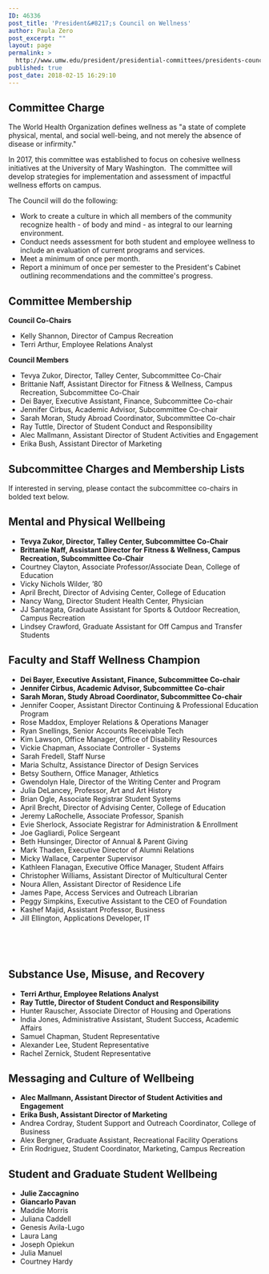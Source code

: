```yaml
---
ID: 46336
post_title: 'President&#8217;s Council on Wellness'
author: Paula Zero
post_excerpt: ""
layout: page
permalink: >
  http://www.umw.edu/president/presidential-committees/presidents-council-wellness/
published: true
post_date: 2018-02-15 16:29:10
---
```

<h2>Committee Charge</h2>
The World Health Organization defines wellness as "a state of complete physical, mental, and social well-being, and not merely the absence of disease or infirmity."

In 2017, this committee was established to focus on cohesive wellness initiatives at the University of Mary Washington.  The committee will develop strategies for implementation and assessment of impactful wellness efforts on campus.

The Council will do the following:
<ul>
 	<li>Work to create a culture in which all members of the community recognize health - of body and mind - as integral to our learning environment.</li>
 	<li>Conduct needs assessment for both student and employee wellness to include an evaluation of current programs and services.</li>
 	<li>Meet a minimum of once per month.</li>
 	<li>Report a minimum of once per semester to the President's Cabinet outlining recommendations and the committee's progress.</li>
</ul>
<h2>Committee Membership</h2>
<strong>Council Co-Chairs</strong>
<ul>
 	<li>Kelly Shannon, Director of Campus Recreation</li>
 	<li>Terri Arthur, Employee Relations Analyst</li>
</ul>
<strong>Council Members</strong>
<ul>
 	<li>Tevya Zukor, Director, Talley Center, Subcommittee Co-Chair</li>
 	<li>Brittanie Naff, Assistant Director for Fitness &amp; Wellness, Campus Recreation, Subcommittee Co-Chair</li>
 	<li>Dei Bayer, Executive Assistant, Finance, Subcommittee Co-chair</li>
 	<li>Jennifer Cirbus, Academic Advisor, Subcommittee Co-chair</li>
 	<li>Sarah Moran, Study Abroad Coordinator, Subcommittee Co-chair</li>
 	<li>Ray Tuttle, Director of Student Conduct and Responsibility</li>
 	<li>Alec Mallmann, Assistant Director of Student Activities and Engagement</li>
 	<li>Erika Bush, Assistant Director of Marketing</li>
</ul>
<h2>Subcommittee Charges and Membership Lists</h2>
If interested in serving, please contact the subcommittee co-chairs in bolded text below.
<h2>Mental and Physical Wellbeing</h2>
<ul>
 	<li><b>Tevya Zukor, Director, Talley Center, Subcommittee Co-Chair</b></li>
 	<li><b>Brittanie Naff, Assistant Director for Fitness &amp; Wellness, Campus Recreation, Subcommittee Co-Chair</b></li>
 	<li>Courtney Clayton, Associate Professor/Associate Dean, College of Education</li>
 	<li>Vicky Nichols Wilder, ’80</li>
 	<li>April Brecht, Director of Advising Center, College of Education</li>
 	<li>Nancy Wang, Director Student Health Center, Physician</li>
 	<li>JJ Santagata, Graduate Assistant for Sports &amp; Outdoor Recreation, Campus Recreation</li>
 	<li>Lindsey Crawford, Graduate Assistant for Off Campus and Transfer Students</li>
</ul>
<h2>Faculty and Staff Wellness Champion</h2>
<ul>
 	<li><strong>Dei Bayer, Executive Assistant, Finance, Subcommittee Co-chair</strong></li>
 	<li><strong>Jennifer Cirbus, Academic Advisor, Subcommittee Co-chair</strong></li>
 	<li><strong>Sarah Moran, Study Abroad Coordinator, Subcommittee Co-chair</strong></li>
 	<li>Jennifer Cooper, Assistant Director Continuing &amp; Professional Education Program</li>
 	<li>Rose Maddox, Employer Relations &amp; Operations Manager</li>
 	<li>Ryan Snellings, Senior Accounts Receivable Tech</li>
 	<li>Kim Lawson, Office Manager, Office of Disability Resources</li>
 	<li>Vickie Chapman, Associate Controller - Systems</li>
 	<li>Sarah Fredell, Staff Nurse</li>
 	<li>Maria Schultz, Assistance Director of Design Services</li>
 	<li>Betsy Southern, Office Manager, Athletics</li>
 	<li>Gwendolyn Hale, Director of the Writing Center and Program</li>
 	<li>Julia DeLancey, Professor, Art and Art History</li>
 	<li>Brian Ogle, Associate Registrar Student Systems</li>
 	<li>April Brecht, Director of Advising Center, College of Education</li>
 	<li>Jeremy LaRochelle, Associate Professor, Spanish</li>
 	<li>Evie Sherlock, Associate Registrar for Administration &amp; Enrollment</li>
 	<li>Joe Gagliardi, Police Sergeant</li>
 	<li>Beth Hunsinger, Director of Annual &amp; Parent Giving</li>
 	<li>Mark Thaden, Executive Director of Alumni Relations</li>
 	<li>Micky Wallace, Carpenter Supervisor</li>
 	<li>Kathleen Flanagan, Executive Office Manager, Student Affairs</li>
 	<li>Christopher Williams, Assistant Director of Multicultural Center</li>
 	<li>Noura Allen, Assistant Director of Residence Life</li>
 	<li>James Pape, Access Services and Outreach Librarian</li>
 	<li>Peggy Simpkins, Executive Assistant to the CEO of Foundation</li>
 	<li>Kashef Majid, Assistant Professor, Business</li>
 	<li>Jill Ellington, Applications Developer, IT</li>
</ul>
&nbsp;

&nbsp;
<h2>Substance Use, Misuse, and Recovery</h2>
<ul>
 	<li><b>Terri Arthur, Employee Relations Analyst</b></li>
 	<li><b>Ray Tuttle, Director of Student Conduct and Responsibility</b></li>
 	<li>Hunter Rauscher, Associate Director of Housing and Operations</li>
 	<li>India Jones, Administrative Assistant, Student Success, Academic Affairs</li>
 	<li>Samuel Chapman, Student Representative</li>
 	<li>Alexander Lee, Student Representative</li>
 	<li>Rachel Zernick, Student Representative</li>
</ul>
<h2>Messaging and Culture of Wellbeing</h2>
<ul>
 	<li><strong>Alec Mallmann, Assistant Director of Student Activities and Engagement</strong></li>
 	<li><strong>Erika Bush, Assistant Director of Marketing</strong></li>
 	<li>Andrea Cordray, Student Support and Outreach Coordinator, College of Business</li>
 	<li>Alex Bergner, Graduate Assistant, Recreational Facility Operations</li>
 	<li>Erin Rodriguez, Student Coordinator, Marketing, Campus Recreation</li>
</ul>
<h2>Student and Graduate Student Wellbeing</h2>
<ul>
 	<li><strong>Julie Zaccagnino</strong></li>
 	<li><strong>Giancarlo Pavan</strong></li>
 	<li>Maddie Morris</li>
 	<li>Juliana Caddell</li>
 	<li>Genesis Avila-Lugo</li>
 	<li>Laura Lang</li>
 	<li>Joseph Opiekun</li>
 	<li>Julia Manuel</li>
 	<li>Courtney Hardy</li>
</ul>
&nbsp;

&nbsp;

&nbsp;